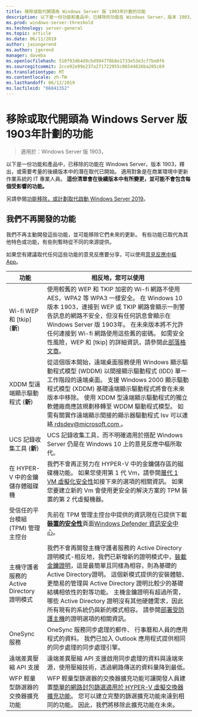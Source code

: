 ```yaml
---
title: 移除或取代開頭為 Windows Server 版 1903年計劃的功能
description: 以下是一份功能和產品中，已移除的功能在 Windows Server，版本 1903，釋出，或需要考量的後續版本中的潛在取代已開始。 適用對象是在商業環境中更新作業系統的 IT 專業人員。
ms.prod: windows-server-threshold
ms.technology: server-general
ms.topic: article
ms.date: 06/11/2019
author: jasongerend
ms.author: jgerend
manager: daveba
ms.openlocfilehash: 510f93d64d9cbd994778b8e1733e53e3cf7be0f6
ms.sourcegitcommit: 2cce92e99e237a271722955c86544826ba205c69
ms.translationtype: MT
ms.contentlocale: zh-TW
ms.lasthandoff: 06/12/2019
ms.locfileid: "66841352"
---
```

# <a name="features-removed-or-planned-for-replacement-starting-with-windows-server-version-1903"></a>移除或取代開頭為 Windows Server 版 1903年計劃的功能

>適用於：Windows Server 版 1903，

以下是一份功能和產品中，已移除的功能在 Windows Server，版本 1903，釋出，或需要考量的後續版本中的潛在取代已開始。 適用對象是在商業環境中更新作業系統的 IT 專業人員。 **這份清單會在後續版本中有所變更，並可能不會包含每個受影響的功能。**

另請參閱[功能移除，或計劃取代啟動 Windows Server 2019](removed-features-19.md)。

## <a name="features-were-no-longer-developing"></a>我們不再開發的功能

我們不再主動開發這些功能，並可能移除它們未來的更新。 有些功能已取代為其他特色或功能，有些則暫時從不同的來源提供。 

如果您有建議取代任何這些功能的意見反應要分享，可以使用[意見反應中樞 App](https://support.microsoft.com/help/4021566/windows-10-send-feedback-to-microsoft-with-feedback-hub-app)。 


|                         功能                         |                                                                                                                                                                                                                                                                                                                                                                                                                           相反地，您可以使用                                                                                                                                                                                                                                                                                                                                                                                                                            |
|---------------------------------------------------------|--------------------------------------------------------------------------------------------------------------------------------------------------------------------------------------------------------------------------------------------------------------------------------------------------------------------------------------------------------------------------------------------------------------------------------------------------------------------------------------------------------------------------------------------------------------------------------------------------------------------------------------------------------------------------------------------------------------------------------------------------------------------------------------------------------------------------------------------------------------------------|
|              Wi-fi WEP 和 [tkip] (**新**)               |                                                                                                                                                                  使用較舊的 WEP 和 TKIP 加密的 Wi-fi 網路不使用 AES，WPA2 等 WPA3 一樣安全。 在 Windows 10 版本 1903，連接到 WEP 或 TKIP 網路會顯示一則警告訊息的網路不安全，但沒有任何訊息會顯示在 Windows Server 版 1903年。 在未來版本將不允許任何連接到 Wi-fi 網路使用這些舊的密碼。 如需安全性風險，WEP 和 [tkip] 的詳細資訊，請參閱此[部落格文章](https://go.microsoft.com/fwlink/p/?linkid=2008426)。                                                                                                                                                                   |
|       XDDM 型遠端顯示驅動程式 (**新**)        |                                                                                                                                          從這個版本開始，遠端桌面服務使用 Windows 顯示驅動程式模型 (WDDM) 以間接顯示驅動程式 (IDD) 單一工作階段的遠端桌面。 支援 Windows 2000 顯示驅動程式模型 (XDDM) 基礎遠端顯示驅動程式將會在未來版本中移除。 使用 XDDM 型遠端顯示驅動程式的獨立軟體廠商應該規劃移轉至 WDDM 驅動程式模型。 如需有關實作遠端顯示間接的顯示器驅動程式 Isv 可以連絡[ rdsdev@microsoft.com ](mailto:rdsdev@microsoft.com)。                                                                                                                                           |
|            UCS 記錄收集工具 (**新**)            |                                                                                                                                                                                                                                                                                                                                                         UCS 記錄收集工具，而不明確適用於搭配 Windows Server 仍是在 Windows 10 上的意見反應中樞所取代。                                                                                                                                                                                                                                                                                                                                                         |
|              在 HYPER-V 中的金鑰儲存體磁碟機               |                                                                                                                                                                                                        我們不會再正努力在 HYPER-V 中的金鑰儲存區的磁碟機功能。 如果您使用第 1 代 Vm，請參閱[層代 1 VM 虛擬化安全性](https://docs.microsoft.com/windows-server/virtualization/hyper-v/learn-more/generation-1-virtual-machine-security-settings-for-hyper-v)如接下來的選項的相關資訊。 如果您要建立新的 Vm 會使用更安全的解決方案的 TPM 裝置的第 2 代虛擬機器。                                                                                                                                                                                                         |
|    受信任的平台模組 (TPM) 管理主控台     |                                                                                                                                                                                                                          先前在 TPM 管理主控台中提供的資訊現在已提供下載[**裝置的安全性**](https://docs.microsoft.com/windows/security/threat-protection/windows-defender-security-center/wdsc-device-security)頁面[Windows Defender 資訊安全中心](https://docs.microsoft.com/windows/security/threat-protection/windows-defender-security-center/windows-defender-security-center)。                                                                                                                                                                                                                          |
| 主機守護者服務的 Active Directory 證明模式 | 我們不會再開發主機守護者服務的 Active Directory 證明模式-相反地，我們已新增新的證明模式中，[裝載金鑰證明](../security/guarded-fabric-shielded-vm/guarded-fabric-create-host-key.md)，這是最簡單且同樣為相容，則為基礎的 Active Directory證明。  這個新模式提供的安裝體驗、 更簡易的管理與 Active Directory 證明比較少的基礎結構相依性的對等功能。 主機金鑰證明有超過所需，哪些 Active Directory 證明沒有其他硬體需求，因此所有現有的系統仍與新的模式相容。 請參閱[部署受防護主機](../security/guarded-fabric-shielded-vm/guarded-fabric-configure-hgs-with-authorized-hyper-v-hosts.md)的證明選項的相關資訊。 |
|                     OneSync 服務                     |                                                                                                                                                                                                                                                                                                                                                   OneSync 服務同步處理的郵件、 行事曆和人員的應用程式的資料。 我們已加入 Outlook 應用程式提供相同的同步處理的同步處理引擎。                                                                                                                                                                                                                                                                                                                                                    |
|       遠端差異壓縮 API 支援       |                                                                                                                                                                                                                                                                                                           遠端差異壓縮 API 支援啟用同步處理的資料與遠端來源，使用壓縮技術，透過網路傳送的資料量降到最低。 |
|         WFP 輕量型篩選器的交換器擴充功能         |                                                                                                                                                                                                                                      WFP 輕量型篩選器的交換器擴充功能可讓開發人員建置[簡單的網路封包篩選適用於 HYPER-V 虛擬交換器擴充功能](https://docs.microsoft.com/en-us/windows-hardware/drivers/network/using-virtual-switch-filtering)。 您可以建立完整的篩選擴充功能來達到相同的功能。 因此，我們將移除此擴充功能在未來。                                                                                                                                                                                                                                      |

